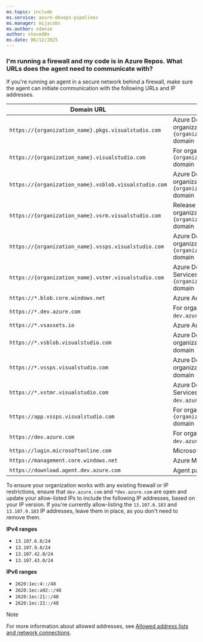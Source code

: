 ```yaml
---
ms.topic: include
ms.service: azure-devops-pipelines
ms.manager: mijacobs
ms.author: sdanie
author: steved0x
ms.date: 06/12/2025
---
```


### I'm running a firewall and my code is in Azure Repos. What URLs does the agent need to communicate with?

If you're running an agent in a secure network behind a firewall, make sure the agent can initiate communication with the following URLs and IP addresses.


| Domain URL                                           | Description                                                                            |
| ---------------------------------------------------- | -------------------------------------------------------------------------------------- |
| `https://{organization_name}.pkgs.visualstudio.com`  | Azure DevOps Packaging API for organizations using the `{organization_name}.visualstudio.com` domain|
| `https://{organization_name}.visualstudio.com`       | For organizations using the `{organization_name}.visualstudio.com` domain              |
| `https://{organization_name}.vsblob.visualstudio.com`| Azure DevOps Telemetry for organizations using the `{organization_name}.visualstudio.com` domain|    
| `https://{organization_name}.vsrm.visualstudio.com`  | Release Management Services for organizations using the `{organization_name}.visualstudio.com` domain|
| `https://{organization_name}.vssps.visualstudio.com` | Azure DevOps Platform Services for organizations using the `{organization_name}.visualstudio.com` domain|
| `https://{organization_name}.vstmr.visualstudio.com` | Azure DevOps Test Management Services for organizations using the `{organization_name}.visualstudio.com` domain|
| `https://*.blob.core.windows.net`                    | Azure Artifacts                                                                        |
| `https://*.dev.azure.com`                            | For organizations using the `dev.azure.com` domain                                     |
| `https://*.vsassets.io`                              | Azure Artifacts via CDN                                                                |
| `https://*.vsblob.visualstudio.com`                  | Azure DevOps Telemetry for organizations using the `dev.azure.com` domain              |
| `https://*.vssps.visualstudio.com`                   | Azure DevOps Platform Services for organizations using the `dev.azure.com` domain      |
| `https://*.vstmr.visualstudio.com`                   | Azure DevOps Test Management Services for organizations using the `dev.azure.com` domain|
| `https://app.vssps.visualstudio.com`                 | For organizations using the `{organization_name}.visualstudio.com` domain              |
| `https://dev.azure.com`                              | For organizations using the `dev.azure.com` domain                                     |
| `https://login.microsoftonline.com`                  | Microsoft Entra sign-in                                                         |
| `https://management.core.windows.net`                | Azure Management APIs                                                                 |
| `https://download.agent.dev.azure.com`             | Agent package                                                                          |


To ensure your organization works with any existing firewall or IP restrictions, ensure that `dev.azure.com` and `*dev.azure.com` are open and update your allow-listed IPs to include the following IP addresses, based on your IP version. If you're currently allow-listing the `13.107.6.183` and `13.107.9.183` IP addresses, leave them in place, as you don't need to remove them.

**IPv4 ranges**

* `13.107.6.0/24`
* `13.107.9.0/24`
* `13.107.42.0/24`
* `13.107.43.0/24`

**IPv6 ranges**

* `2620:1ec:4::/48`
* `2620:1ec:a92::/48`
* `2620:1ec:21::/48`
* `2620:1ec:22::/48`

> [!NOTE]
> For more information about allowed addresses, see [Allowed address lists and network connections](../../../../organizations/security/allow-list-ip-url.md).
